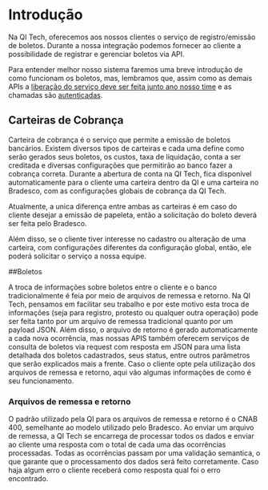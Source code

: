 # Introdução

Na QI Tech, oferecemos aos nossos clientes o serviço de registro/emissão de boletos.
Durante a nossa integração podemos fornecer ao cliente a possibilidade de
registrar e gerenciar boletos via API.

Para entender melhor nosso sistema faremos uma breve introdução de como funcionam
os boletos, mas, lembramos que, assim como as demais APIs a
[liberação do serviço deve ser feita junto ano nosso time](?112) e as
chamadas são [autenticadas](?221).

## Carteiras de Cobrança

Carteira de cobrança é o serviço que permite a emissão de boletos bancários. Existem
diversos tipos de carteiras e cada uma define como serão gerados seus boletos, os custos,
taxa de liquidação, conta a ser creditada e diversas configurações que permitirão ao banco
fazer a cobrança correta.
Durante a abertura de conta na QI Tech, fica disponível automaticamente para o cliente uma carteira
dentro da QI e uma carteira no Bradesco, com as configurações globais de cobrança da QI Tech.

Atualmente, a unica diferença entre ambas as carteiras é em caso do cliente desejar a emissão de papeleta,
então a solicitação do boleto deverá ser feita pelo Bradesco.

Além disso, se o cliente tiver interesse no cadastro ou alteração de uma carteira, com configurações diferentes da
configuração global, então, ele poderá solicitar o serviço a nossa equipe.

##Boletos

A troca de informações sobre boletos entre o cliente e o banco tradicionalmente é feia por meio de arquivos de remessa
e retorno. Na QI Tech, pensamos em facilitar seu trabalho e por este motivo esta troca de informações (seja para registro, protesto
ou qualquer outra operação) pode ser feita tanto por um arquivo de remessa tradicional quanto por um payload JSON.
Além disso, o arquivo de retorno é gerado automaticamente a cada nova ocorrência, mas nossas APIS também oferecem serviços de consulta de boletos via request com resposta em JSON para uma
lista detalhada dos boletos cadastrados, seus status, entre outros parâmetros que serão explicados mais a frente. Caso o cliente
opte pela utilização dos arquivos de remessa e retorno, aqui vão algumas informações de como é seu funcionamento.

### Arquivos de remessa e retorno

O padrão utilizado pela QI para os arquivos de remessa e retorno é o CNAB 400, semelhante ao modelo utilizado
pelo Bradesco.
Ao enviar um arquivo de remessa, a QI Tech se encarrega de processar todos os dados e enviar ao cliente uma resposta com
o total de cada uma das ocorrências processadas. Todas as ocorrências passam por uma validação semantica, o que garante que
o processamento dos dados será feito corretamente. Caso haja algum erro o cliente receberá como resposta qual foi o erro
encontrado.

